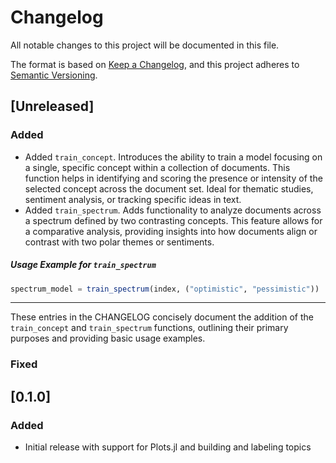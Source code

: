 # Changelog
All notable changes to this project will be documented in this file.

The format is based on [Keep a Changelog](https://keepachangelog.com/en/1.0.0/),
and this project adheres to [Semantic Versioning](https://semver.org/spec/v2.0.0.html).

## [Unreleased]

### Added
- Added `train_concept`. Introduces the ability to train a model focusing on a single, specific concept within a collection of documents. This function helps in identifying and scoring the presence or intensity of the selected concept across the document set. Ideal for thematic studies, sentiment analysis, or tracking specific ideas in text.
- Added `train_spectrum`. Adds functionality to analyze documents across a spectrum defined by two contrasting concepts. This feature allows for a comparative analysis, providing insights into how documents align or contrast with two polar themes or sentiments.

##### Usage Example for `train_spectrum`
```julia
spectrum_model = train_spectrum(index, ("optimistic", "pessimistic"))
```

---

These entries in the CHANGELOG concisely document the addition of the `train_concept` and `train_spectrum` functions, outlining their primary purposes and providing basic usage examples.

### Fixed


## [0.1.0]

### Added
- Initial release with support for Plots.jl and building and labeling topics